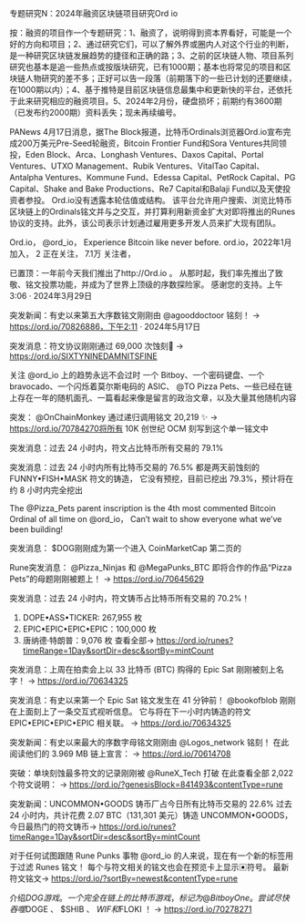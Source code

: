 专题研究N：2024年融资区块链项目研究Ord io


按：融资的项目作一个专题研究：1、融资了，说明得到资本界看好，可能是一个好的方向和项目；2、通过研究它们，可以了解外界或圈内人对这个行业的判断，是一种研究区块链发展趋势的捷径和正确的路；3、之前的区块链人物、项目系列研究也基本是追一些热点或按版块研究，已有1000期；基本也将常见的项目和区块链人物研究的差不多；正好可以告一段落（前期落下的一些已计划的还要继续，在1000期以内）；4、基于推特是目前区块链信息最集中和更新快的平台，还依托于此来研究相应的融资项目。5、2024年2月份，硬盘损坏；前期约有3600期（已发布约2000期）资料丢失；现未再续编号。

PANews 4月17日消息，据The Block报道，比特币Ordinals浏览器Ord.io宣布完成200万美元Pre-Seed轮融资，Bitcoin Frontier Fund和Sora Ventures共同领投，Eden Block、Arca、Longhash Ventures、Daxos Capital、Portal Ventures、UTXO Management、Rubik Ventures、VitalTao Capital、Antalpha Ventures、Kommune Fund、Edessa Capital、PetRock Capital、PG Capital、Shake and Bake Productions、Re7 Capital和Balaji Fund以及天使投资者参投。 Ord.io没有透露本轮估值或结构。
该平台允许用户搜索、浏览比特币区块链上的Ordinals铭文并与之交互，并打算利用新资金扩大对即将推出的Runes协议的支持。此外，该公司表示计划通过雇用更多开发人员来扩大现有团队。


Ord.io，
@ord_io，
Experience Bitcoin like never before.
ord.io，2022年1月 加入，
2 正在关注，
7.1万 关注者，


已置顶：一年前今天我们推出了http://Ord.io 。
从那时起，我们率先推出了致敬、铭文投票功能，并成为了世界上顶级的序数探险家。
感谢您的支持。上午3:06 · 2024年3月29日

突发新闻：有史以来第五大序数铭文刚刚由
@agooddoctoor
铭刻！
→ https://ord.io/70826886，下午2:11 · 2024年5月17日

突发消息：符文协议刚刚通过 69,000 次蚀刻🎉
→ https://ord.io/SIXTYNINEDAMNITSFINE

关注
@ord_io
上的趋势永远不会过时
一个 Bitboy、一个密码键盘、一个 bravocado、一个闪烁着莫尔斯电码的 ASIC、 
@TO
 Pizza Pets、一些已经在链上存在一年的随机面孔、一篇看起来像是留言的政治文章，以及大量其他随机内容

突发： 
@OnChainMonkey
通过递归调用铭文 20,219 ✨
→ https://ord.io/70784270将所有 10K 创世纪 OCM 刻写到这个单一铭文中

突发消息：过去 24 小时内，符文占比特币所有交易的 79.1%

突发消息：过去 24 小时内所有比特币交易的 76.5% 都是两天前蚀刻的 FUNNY•FISH•MASK 符文的铸造，
它没有预挖，目前已挖出 79.3%，预计将在约 8 小时内完全挖出

The 
@Pizza_Pets
 parent inscription is the 4th most commented Bitcoin Ordinal of all time on 
@ord_io，
Can’t wait to show everyone what we’ve been building!

突发消息： $DOG刚刚成为第一个进入 CoinMarketCap 第二页的 

Rune突发消息： 
@Pizza_Ninjas
和
@MegaPunks_BTC
即将合作的作品“Pizza Pets”的母题刚刚被题上！
→ https://ord.io/70645629

突发消息：过去 24 小时内，符文铸币占比特币所有交易的 70.2%！
1. DOPE•ASS•TICKER: 267,955 枚
2. EPIC•EPIC•EPIC•EPIC：100,000 枚
3. 唐纳德·特朗普：9,076 枚
查看全部→ https://ord.io/runes?timeRange=1Day&sortDir=desc&sortBy=mintCount

突发消息：上周在拍卖会上以 33 比特币 (BTC) 购得的 Epic Sat 刚刚被刻上名字！
→ https://ord.io/70634325

突发消息：有史以来第一个 Epic Sat 铭文发生在 41 分钟前！
@bookofblob
刚刚在上面刻上了一条交互式视听信息。
它与将在下一小时内铸造的符文 EPIC•EPIC•EPIC•EPIC 相关联。
→ https://ord.io/70634325

突发新闻：有史以来最大的序数字母铭文刚刚由
@Logos_network
铭刻！
在此阅读他们的 3.969 MB 链上宣言：
→ https://ord.io/70614708

突破：单块刻蚀最多符文的记录刚刚被
@RuneX_Tech
打破
在此查看全部 2,022 个符文说明：
→ https://ord.io/?genesisBlock=841493&contentType=rune

突发新闻：UNCOMMON•GOODS 铸币厂占今日所有比特币交易的 22.6%
过去 24 小时内，共计花费 2.07 BTC（131,301 美元）铸造 UNCOMMON•GOODS，
今日最热门的符文铸币→ https://ord.io/runes?timeRange=1Day&sortDir=desc&sortBy=mintCount

对于任何试图跟随 Rune Punks 事物
@ord_io
的人来说，现在有一个新的标签用于过滤 Runes 铭文！
每个与符文相关的铭文也会在预览卡上显示▣符号。
最新符文铭文→ https://ord.io/?sortBy=newest&contentType=rune

介绍$DOG游戏。
一个完全在链上的比特币游戏，标记为
@BitboyOne
 。
尝试尽快吞噬$DOGE 、 $SHIB 、 $WIF和$FLOKI ！
→ https://ord.io/70278271